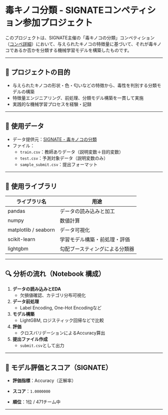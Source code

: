 # 毒キノコ分類 - SIGNATEコンペティション参加プロジェクト

このプロジェクトは、SIGNATE主催の「毒キノコの分類」コンペティション（[コンペ詳細](https://signate.jp/competitions/105)）において、与えられたキノコの特徴量に基づいて、それが毒キノコであるか否かを分類する機械学習モデルを構築したものです。

---

## 📌 プロジェクトの目的

- 与えられたキノコの形状・色・匂いなどの特徴から、毒性を判別する分類モデルの構築
- 特徴量エンジニアリング、前処理、分類モデル構築を一貫して実施
- 実践的な機械学習プロセスを経験・記録

---

## 📂 使用データ

- データ提供元：[SIGNATE - 毒キノコの分類](https://signate.jp/competitions/105)
- ファイル：
  - `train.csv`：教師ありデータ（説明変数＋目的変数）
  - `test.csv`：予測対象データ（説明変数のみ）
  - `sample_submit.csv`：提出フォーマット

---

## 🧪 使用ライブラリ

| ライブラリ名 | 用途 |
|--------------|------|
| pandas | データの読み込みと加工 |
| numpy | 数値計算 |
| matplotlib / seaborn | データ可視化 |
| scikit-learn | 学習モデル構築・前処理・評価 |
| lightgbm | 勾配ブースティングによる分類器 |

---

## 🔍 分析の流れ（Notebook 構成）

1. **データの読み込みとEDA**
   - 欠損値確認、カテゴリ分布可視化
2. **データ前処理**
   - Label Encoding, One-Hot Encodingなど
3. **モデル構築**
   - LightGBM, ロジスティック回帰などで比較
4. **評価**
   - クロスバリデーションによるAccuracy算出
5. **提出ファイル作成**
   - `submit.csv`として出力

---

## 🧪 モデル評価とスコア（SIGNATE）

- **評価指標**：Accuracy（正解率）

- **スコア**：`1.0000000`

- **順位**：1位 / 471チーム中

---
